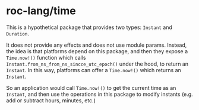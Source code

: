 # roc-lang/time

This is a hypothetical package that provides two types: `Instant` and `Duration`.

It does not provide any effects and does not use module params. Instead,
the idea is that platforms depend on this package, and then they expose a
`Time.now!()` function which calls `Instant.from_ns_from_ns_sincce_utc_epoch()` under the hood,
to return an `Instant`. In this way, platforms can offer a `Time.now!()` which returns an `Instant`.

So an application would call `Time.now!()` to get the current time as an `Instant`,
and then use the operations in this package to modify instants (e.g. add or subtract
hours, minutes, etc.)
